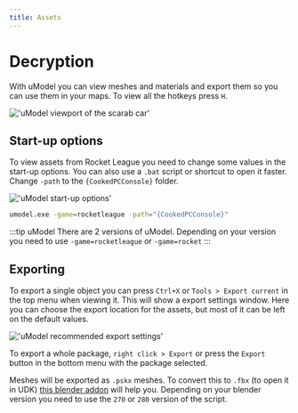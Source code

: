 ```yaml
---
title: Assets
---
```

# Decryption

With uModel you can view meshes and materials and export them so you can use them in your maps. To view all the hotkeys press `H`.

!['uModel viewport of the scarab car'](/images/decryption/umodel_viewport.png)

## Start-up options

To view assets from Rocket League you need to change some values in the start-up options. You can also use a `.bat` script or shortcut to open it faster. Change `-path` to the `{CookedPCConsole}` folder.

!['uModel start-up options'](/images/decryption/umodel_start.png)

```sh
umodel.exe -game=rocketleague -path="{CookedPCConsole}"
```

:::tip uModel
There are 2 versions of uModel. Depending on your version you need to use `-game=rocketleague` or `-game=rocket`
:::

## Exporting

To export a single object you can press `Ctrl+X` or `Tools > Export current` in the top menu when viewing it. This will show a export settings window. Here you can choose the export location for the assets, but most of it can be left on the default values.

!['uModel recommended export settings'](/images/decryption/umodel_export.png)

To export a whole package, `right click > Export` or press the `Export` button in the bottom menu with the package selected.

Meshes will be exported as `.pskx` meshes. To convert this to `.fbx` (to open it in UDK) [this blender addon](https://github.com/Befzz/blender3d_import_psk_psa) will help you. Depending on your blender version you need to use the `270` or `280` version of the script.
